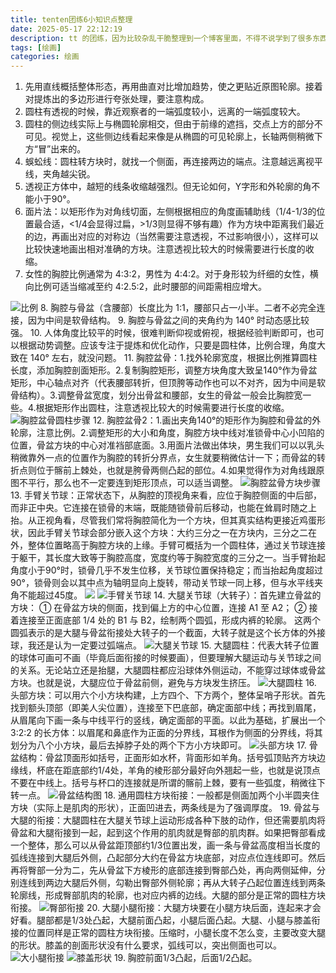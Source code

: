 ```yaml
---
title: tenten团练6小知识点整理
date: 2025-05-17 22:12:19
description: tt 的团练，因为比较杂乱干脆整理到一个博客里面，不得不说学到了很多东西，但双开真的会似的_(:τ」∠)_
tags: [绘画]
categories: 绘画
---
```

1. 先用直线概括整体形态，再用曲直对比增加趋势，使之更贴近原图轮廓。接着对提炼出的多边形进行夸张处理，要注意构成。
2. 圆柱有透视的时候，靠近观察者的一端弧度较小，远离的一端弧度较大。
3. 圆柱的侧边线实际上与椭圆轮廓相交，但由于前缘的遮挡，交点上方的部分不可见。视觉上，这些侧边线看起来像是从椭圆的可见轮廓上，长轴两侧稍微下方“冒”出来的。
4. 蜈蚣线：圆柱转方块时，就找一个侧面，再连接两边的端点。注意越远离视平线，夹角越尖锐。
5. 透视正方体中，越短的线条收缩越强烈。但无论如何，Y字形和外轮廓的角不能小于90°。
6. 面片法：以矩形作为对角线切面，左侧根据相应的角度画辅助线（1/4-1/3的位置最合适，<1/4会显得过扁，>1/3则显得不够有趣）作为方块中距离我们最近的边，再画出对应的对称边（当然需要注意透视，不过影响很小），这样可以比较快速地画出相对准确的方块。注意透视比较大的时候需要进行长度的收缩。
7. 女性的胸腔比例通常为 4:3:2，男性为 4:4:2。对于身形较为纤细的女性，横向比例可适当缩减至约 4:2.5:2，此时腰部的间距需相应增大。
<img src="/illustrations/tenten人体团练6小知识点/1.png" alt="比例">
8. 胸腔与骨盆（含腰部）长度比为 1:1，腰部只占一小半。二者不必完全连接，因为中间是软骨结构。
9. 胸腔与骨盆之间的夹角约为 140° 时动态感比较强。
10. 人体角度比较平的时候，很难判断仰视或俯视，根据经验判断即可，也可以根据动势调整。应该专注于提炼和优化动作，只要是圆柱体，比例合理，角度大致在 140° 左右，就没问题。
11. 胸腔盆骨：1.找外轮廓宽度，根据比例推算圆柱长度，添加胸腔剖面矩形。2.复制胸腔矩形，调整方块角度大致呈140°作为骨盆矩形，中心轴点对齐（代表腰部转折，但顶胯等动作也可以不对齐，因为中间是软骨结构）。3.调整骨盆宽度，划分出骨盆和腰部，女生的骨盆一般会比胸腔宽一些。4.根据矩形作出圆柱，注意透视比较大的时候需要进行长度的收缩。
<img src="/illustrations/tenten人体团练6小知识点/2.png" alt="胸腔盆骨圆柱步骤">
12. 胸腔盆骨2：1.画出夹角140°的矩形作为胸腔和骨盆的外轮廓，注意比例。2.调整矩形的大小和角度，胸腔方块中线对准锁骨中心小凹陷的位置，骨盆方块的中心对准裆部底面。3.用面片法做出体块，男生我们可以以乳头稍微靠外一点的位置作为胸腔的转折分界点，女生就要稍微估计一下；而骨盆的转折点则位于髂前上棘处，也就是胯骨两侧凸起的部位。4.如果觉得作为对角线跟原图不平行，那么也不一定要连到矩形顶点，可以适当调整。
<img src="/illustrations/tenten人体团练6小知识点/3.png" alt="胸腔盆骨方块步骤">
13. 手臂关节球：正常状态下，从胸腔的顶视角来看，应位于胸腔侧面的中后部，而非正中央。它连接在锁骨的末端，既能随锁骨前后移动，也能在耸肩时随之上抬。从正视角看，尽管我们常将胸腔简化为一个方块，但其真实结构更接近鸡蛋形状，因此手臂关节球会部分嵌入这个方块：大约三分之一在方块内，三分之二在外，整体位置略高于胸腔方块的上缘。手臂可概括为一个圆柱体，通过关节球连接于躯干，其长度大致等于胸腔高度，宽度约等于胸腔宽度的三分之一。当手臂抬起角度小于90°时，锁骨几乎不发生位移，关节球位置保持稳定；而当抬起角度超过90°，锁骨则会以其中点为轴明显向上旋转，带动关节球一同上移，但与水平线夹角不能超过45度。
<img src="/illustrations/tenten人体团练6小知识点/4.png">
<img src="/illustrations/tenten人体团练6小知识点/5.png" alt="手臂关节球">
14. 大腿关节球（大转子）：首先建立骨盆的方块：
① 在骨盆方块的侧面，找到偏上方的中心位置，连接 A1 至 A2；
② 接着连接至正面底部 1/4 处的 B1 与 B2，绘制两个圆弧，形成内裤的轮廓。
这两个圆弧表示的是大腿与骨盆衔接处大转子的一个截面，大转子就是这个长方体的外接球，我还是认为一定要过弧端点。
<img src="/illustrations/tenten人体团练6小知识点/6.png" alt="大腿关节球">
15. 大腿圆柱：代表大转子位置的球体可画可不画（毕竟后面衔接的时候要画），但要理解大腿运动与关节球之间的关系。无论站立还是抬腿，大腿圆柱都应沿球体外侧运动，不能穿过球体或骨盆方块。也就是说，大腿应位于骨盆前侧，避免与方块发生挤压。
<img src="/illustrations/tenten人体团练6小知识点/7.png" alt="大腿圆柱">
16. 头部方块：可以用六个小方块构建，上方四个、下方两个，整体呈哨子形状。首先找到额头顶部（即美人尖位置），连接至下巴底部，确定面部中线；再找到眉尾，从眉尾向下画一条与中线平行的竖线，确定面部的平面。以此为基础，扩展出一个 3:2:2 的长方体：以眉尾和鼻底作为正面的分界线，耳根作为侧面的分界线，将其划分为八个小方块，最后去掉脖子处的两个下方小方块即可。
<img src="/illustrations/tenten人体团练6小知识点/8.png" alt="头部方块">
17. 骨盆结构：骨盆顶面形如括号，正面形如水杯，背面形如羊角。括号弧顶贴齐方块边缘线，杯底在距底部约1/4处，羊角的棱形部分最好向外翘起一些，也就是说顶点不要在中线上。括号与杯口的连接就是所谓的髂前上棘，要有一些弧度，稍微往下转一点。
<img src="/illustrations/tenten人体团练6小知识点/9.png" alt="骨盆结构图">
18. 通用圆柱方块衔接：一般都是侧面加两个小半圆夹住方块（实际上是肌肉的形状），正面凹进去，两条线是为了强调厚度。
19. 骨盆与大腿的衔接：大腿圆柱在大腿关节球上运动形成各种下肢的动作，但还需要肌肉将骨盆和大腿衔接到一起，起到这个作用的肌肉就是臀部的肌肉群。如果把臀部看成一个整体，那么可以从骨盆距顶部约1/3位置出发，画一条与骨盆高度相当长度的弧线连接到大腿后外侧，凸起部分大约在骨盆方块底部，对应点位连线即可。然后再将臀部一分为二，先从骨盆下方棱形的底部连接到臀部凸处，再向两侧延伸，分别连线到两边大腿后外侧，勾勒出臀部外侧轮廓；再从大转子凸起位置连线到两条轮廓线，形成臀部肌肉的轮廓，也对应内裤的边线。大腿的部分是正常的圆柱方块衔接。
<img src="/illustrations/tenten人体团练6小知识点/10.png" alt="臀部衔接">
20. 大腿小腿衔接：大腿方块要在小腿方块后面，连起来才会好看。腿部都是1/3处凸起，大腿前面凸起，小腿后面凸起。大腿、小腿与膝盖衔接的位置同样是正常的圆柱方块衔接。压缩时，小腿长度不怎么变，主要改变大腿的形状。膝盖的剖面形状没有什么要求，弧线可以，突出侧面也可以。
<img src="/illustrations/tenten人体团练6小知识点/11.png" alt="大小腿衔接">
<img src="/illustrations/tenten人体团练6小知识点/12.png" alt="膝盖形状">
19. 胸腔前面1/3凸起，后面1/2凸起。